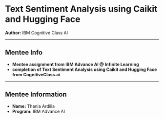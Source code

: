 # Text Sentiment Analysis using Caikit and Hugging Face

**Author:** IBM Cognitive Class AI

---

## Mentee Info

- **Mentee assignment from IBM Advance AI @ Infinite Learning**
- **completion of Text Sentiment Analysis using Caikit and Hugging Face from CognitiveClass.ai**
  
---

## Mentee Information

- **Name:** Thania Ardilla
- **Program:** IBM Advance AI
